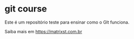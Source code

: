 # git course
Este é um repositório teste para ensinar como o GIt funciona.

Saiba mais em https://matrixst.com.br
